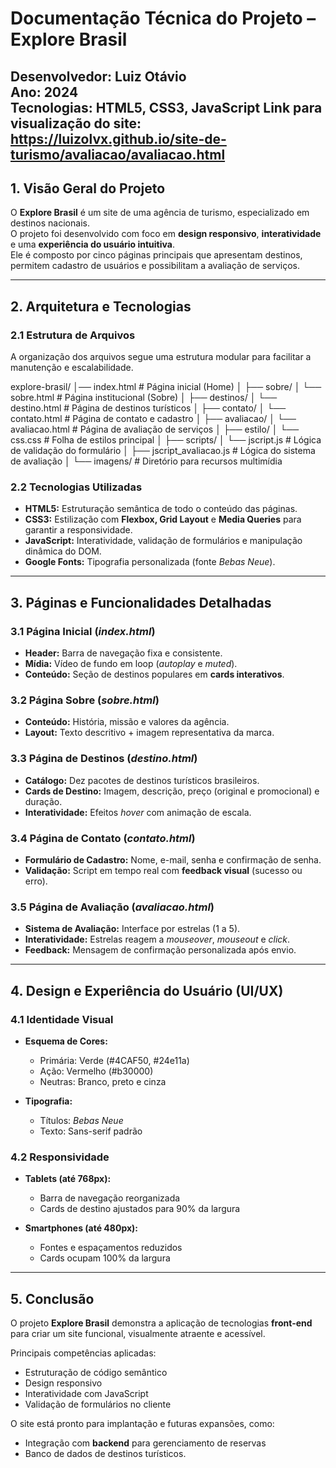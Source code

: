 # Documentação Técnica do Projeto – Explore Brasil

**Desenvolvedor:** Luiz Otávio  
**Ano:** 2024  
**Tecnologias:** HTML5, CSS3, JavaScript
**Link para visualização do site:** https://luizolvx.github.io/site-de-turismo/avaliacao/avaliacao.html
---

## 1. Visão Geral do Projeto
O **Explore Brasil** é um site de uma agência de turismo, especializado em destinos nacionais.  
O projeto foi desenvolvido com foco em **design responsivo**, **interatividade** e uma **experiência do usuário intuitiva**.  
Ele é composto por cinco páginas principais que apresentam destinos, permitem cadastro de usuários e possibilitam a avaliação de serviços.

---

## 2. Arquitetura e Tecnologias

### 2.1 Estrutura de Arquivos
A organização dos arquivos segue uma estrutura modular para facilitar a manutenção e escalabilidade.

explore-brasil/
│── index.html # Página inicial (Home)
│
├── sobre/
│ └── sobre.html # Página institucional (Sobre)
│
├── destinos/
│ └── destino.html # Página de destinos turísticos
│
├── contato/
│ └── contato.html # Página de contato e cadastro
│
├── avaliacao/
│ └── avaliacao.html # Página de avaliação de serviços
│
├── estilo/
│ └── css.css # Folha de estilos principal
│
├── scripts/
│ └── jscript.js # Lógica de validação do formulário
│
├── jscript_avaliacao.js # Lógica do sistema de avaliação
│
└── imagens/ # Diretório para recursos multimídia


### 2.2 Tecnologias Utilizadas  
- **HTML5:** Estruturação semântica de todo o conteúdo das páginas.  
- **CSS3:** Estilização com **Flexbox, Grid Layout** e **Media Queries** para garantir a responsividade.  
- **JavaScript:** Interatividade, validação de formulários e manipulação dinâmica do DOM.  
- **Google Fonts:** Tipografia personalizada (fonte *Bebas Neue*).  

---

## 3. Páginas e Funcionalidades Detalhadas  

### 3.1 Página Inicial (*index.html*)  
- **Header:** Barra de navegação fixa e consistente.  
- **Mídia:** Vídeo de fundo em loop (*autoplay* e *muted*).  
- **Conteúdo:** Seção de destinos populares em **cards interativos**.  

### 3.2 Página Sobre (*sobre.html*)  
- **Conteúdo:** História, missão e valores da agência.  
- **Layout:** Texto descritivo + imagem representativa da marca.  

### 3.3 Página de Destinos (*destino.html*)  
- **Catálogo:** Dez pacotes de destinos turísticos brasileiros.  
- **Cards de Destino:** Imagem, descrição, preço (original e promocional) e duração.  
- **Interatividade:** Efeitos *hover* com animação de escala.  

### 3.4 Página de Contato (*contato.html*)  
- **Formulário de Cadastro:** Nome, e-mail, senha e confirmação de senha.  
- **Validação:** Script em tempo real com **feedback visual** (sucesso ou erro).  

### 3.5 Página de Avaliação (*avaliacao.html*)  
- **Sistema de Avaliação:** Interface por estrelas (1 a 5).  
- **Interatividade:** Estrelas reagem a *mouseover*, *mouseout* e *click*.  
- **Feedback:** Mensagem de confirmação personalizada após envio.  

---

## 4. Design e Experiência do Usuário (UI/UX)  

### 4.1 Identidade Visual  
- **Esquema de Cores:**  
  - Primária: Verde (#4CAF50, #24e11a)  
  - Ação: Vermelho (#b30000)  
  - Neutras: Branco, preto e cinza  

- **Tipografia:**  
  - Títulos: *Bebas Neue*  
  - Texto: Sans-serif padrão  

### 4.2 Responsividade  
- **Tablets (até 768px):**  
  - Barra de navegação reorganizada  
  - Cards de destino ajustados para 90% da largura  

- **Smartphones (até 480px):**  
  - Fontes e espaçamentos reduzidos  
  - Cards ocupam 100% da largura  

---

## 5. Conclusão  
O projeto **Explore Brasil** demonstra a aplicação de tecnologias **front-end** para criar um site funcional, visualmente atraente e acessível.  

Principais competências aplicadas:  
- Estruturação de código semântico  
- Design responsivo  
- Interatividade com JavaScript  
- Validação de formulários no cliente  

O site está pronto para implantação e futuras expansões, como:  
- Integração com **backend** para gerenciamento de reservas  
- Banco de dados de destinos turísticos.


